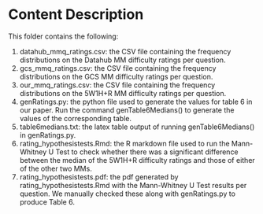 # Content Description
This folder contains the following:

1. datahub_mmq_ratings.csv: the CSV file containing the frequency distributions on the Datahub MM difficulty ratings per question.
2. gcs_mmq_ratings.csv: the CSV file containing the frequency distributions on the GCS MM difficulty ratings per question.
3. our_mmq_ratings.csv: the CSV file containing the frequency distributions on the 5W1H+R MM difficulty ratings per question.
4. genRatings.py: the python file used to generate the values for table 6 in our paper. Run the command genTable6Medians() to generate the values of the corresponding table.
5. table6medians.txt: the latex table output of running genTable6Medians() in genRatings.py.
6. rating_hypothesistests.Rmd: the R markdown file used to run the Mann-Whitney U Test to check whether there was a significant difference between the median of the 5W1H+R difficulty ratings and those of either of the other two MMs.
7. rating_hypothesistests.pdf: the pdf generated by rating_hypothesistests.Rmd with the Mann-Whitney U Test results per question. We manually checked these along with genRatings.py to produce Table 6.
